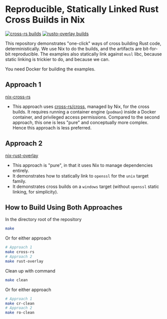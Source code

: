 # Reproducible, Statically Linked Rust Cross Builds in Nix

[![cross-rs builds](https://github.com/syncom/rust-cross-build-nix/actions/workflows/r10e-cross-rs-build.yml/badge.svg)](https://github.com/syncom/rust-cross-build-nix/actions/workflows/r10e-cross-rs-build.yml)
[![rusto-overlay builds](https://github.com/syncom/rust-cross-build-nix/actions/workflows/r10e-rust-overlay-build.yml/badge.svg)](https://github.com/syncom/rust-cross-build-nix/actions/workflows/r10e-rust-overlay-build.yml)

This repository demonstrates "one-click" ways of cross building Rust
code, deterministically. We use Nix to do the builds, and the artifacts
are bit-for-bit reproducible. The examples also statically link against
`musl` libc, because static linking is trickier to do, and because we
can.

You need Docker for building the examples.

## Approach 1

[nix-cross-rs](./nix-cross-rs/)

- This approach uses [cross-rs/cross](https://github.com/cross-rs/cross),
managed by Nix, for the cross builds. It requires running a container engine
(`podman`) inside a Docker container, and privileged access permissions.
Compared to the second approach, this one is less "pure" and conceptually more
complex. Hence this approach is less preferred.

## Approach 2

[nix-rust-overlay](./nix-rust-overlay/)

- This approach is "pure", in that it uses Nix to manage dependencies entirely.
- It demonstrates how to statically link to `openssl` for the `unix` target family.
- It demonstrates cross builds on a `windows` target (without `openssl` static
linking, for simplicity).

## How to Build Using Both Approaches

In the directory root of the repository

```bash
make
```

Or for either approach

```bash
# Approach 1
make cross-rs
# Approach 2
make rust-overlay
```

Clean up with command

```bash
make clean
```

Or for either approach

```bash
# Approach 1
make cr-clean
# Approach 2
make ro-clean
```
